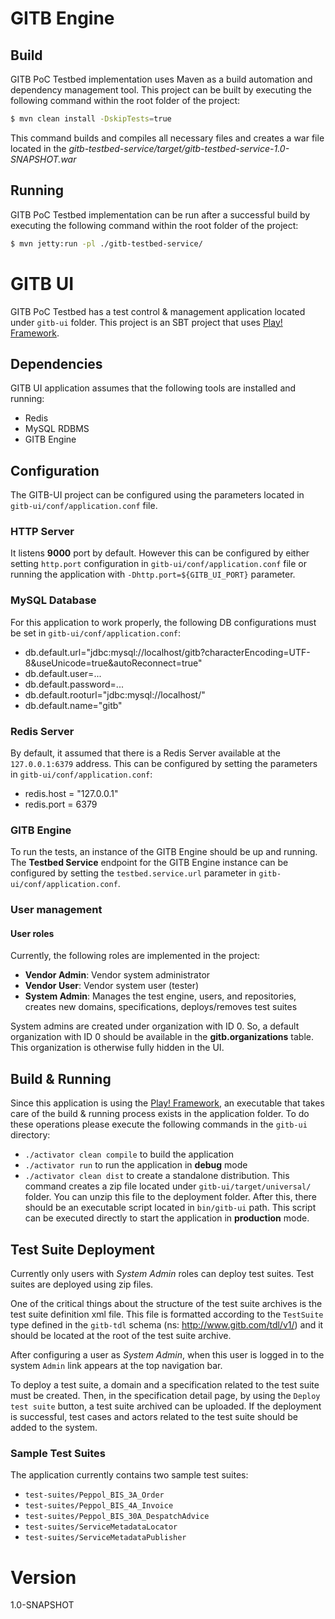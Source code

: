 # GITB Engine
## Build
GITB PoC Testbed implementation uses Maven as a build automation and dependency management tool. This project can be built by executing the following command within the root folder of the project:

```sh
$ mvn clean install -DskipTests=true
```

This command builds and compiles all necessary files and creates a war file located in the *gitb-testbed-service/target/gitb-testbed-service-1.0-SNAPSHOT.war*


## Running

GITB PoC Testbed implementation can be run after a successful build by executing the following command within the root folder of the project:

```sh
$ mvn jetty:run -pl ./gitb-testbed-service/
```

# GITB UI
GITB PoC Testbed has a test control & management application located under `gitb-ui` folder. This project is an SBT project that uses [Play! Framework](http://www.playframework.com/).

## Dependencies
GITB UI application assumes that the following tools are installed and running:

* Redis
* MySQL RDBMS
* GITB Engine

## Configuration
The GITB-UI project can be configured using the parameters located in `gitb-ui/conf/application.conf` file.

### HTTP Server
It listens **9000** port by default. However this can be configured by either setting `http.port` configuration in `gitb-ui/conf/application.conf` file or running the application with `-Dhttp.port=${GITB_UI_PORT}` parameter.

### MySQL Database
For this application to work properly, the following DB configurations must be set in `gitb-ui/conf/application.conf`:

* db.default.url="jdbc:mysql://localhost/gitb?characterEncoding=UTF-8&useUnicode=true&autoReconnect=true"
* db.default.user=...
* db.default.password=...
* db.default.rooturl="jdbc:mysql://localhost/"
* db.default.name="gitb"

### Redis Server
By default, it assumed that there is a Redis Server available at the `127.0.0.1:6379` address. This can be configured by setting the parameters in `gitb-ui/conf/application.conf`:

* redis.host = "127.0.0.1"
* redis.port = 6379

### GITB Engine
To run the tests, an instance of the GITB Engine should be up and running. The **Testbed Service** endpoint for the GITB Engine instance can be configured by setting the `testbed.service.url` parameter in `gitb-ui/conf/application.conf`.

### User management

#### User roles
Currently, the following roles are implemented in the project:

* **Vendor Admin**: Vendor system administrator
* **Vendor User**: Vendor system user (tester)
* **System Admin**: Manages the test engine, users, and repositories, creates new domains, specifications, deploys/removes test suites

System admins are created under organization with ID 0. So, a default organization with ID 0 should be available in the **gitb.organizations** table. This organization is otherwise fully hidden in the UI.

## Build & Running
Since this application is using the [Play! Framework](http://www.playframework.com/), an executable that takes care of the build & running process exists in the application folder. To do these operations please execute the following commands in the `gitb-ui` directory:

* `./activator clean compile` to build the application
* `./activator run` to run the application in **debug** mode
* `./activator clean dist` to create a standalone distribution. This command creates a zip file located under `gitb-ui/target/universal/` folder. You can unzip this file to the deployment folder. After this, there should be an executable script located in `bin/gitb-ui` path. This script can be executed directly to start the application in **production** mode.

## Test Suite Deployment
Currently only users with *System Admin* roles can deploy test suites. Test suites are deployed using zip files.

One of the critical things about the structure of the test suite archives is the test suite definition xml file. This file is formatted according to the `TestSuite` type defined in the `gitb-tdl` schema (ns: http://www.gitb.com/tdl/v1/) and it should be located at the root of the test suite archive.

After configuring a user as *System Admin*, when this user is logged in to the system `Admin` link appears at the top navigation bar.

To deploy a test suite, a domain and a specification related to the test suite must be created. Then, in the specification detail page, by using the `Deploy test suite` button, a test suite archived can be uploaded. If the deployment is successful, test cases and actors related to the test suite should be added to the system.

### Sample Test Suites

The application currently contains two sample test suites:

* `test-suites/Peppol_BIS_3A_Order`
* `test-suites/Peppol_BIS_4A_Invoice`
* `test-suites/Peppol_BIS_30A_DespatchAdvice`
* `test-suites/ServiceMetadataLocator`
* `test-suites/ServiceMetadataPublisher`

# Version
1.0-SNAPSHOT
